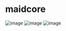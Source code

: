 # maidcore
![image](https://user-images.githubusercontent.com/77086864/227778446-67bc7408-9138-44cf-9ece-2f007b35f606.png)
![image](https://user-images.githubusercontent.com/77086864/227778459-fc232a30-fd61-44d7-b02c-7c6d16f7ccfe.png)
![image](https://user-images.githubusercontent.com/77086864/227778463-4ad289e9-96ec-45c8-810a-b4e54418d7a7.png)

